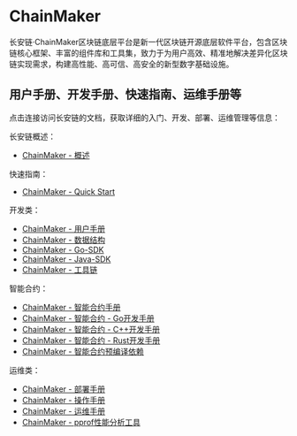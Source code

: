 # ChainMaker

长安链·ChainMaker区块链底层平台是新一代区块链开源底层软件平台，包含区块链核心框架、丰富的组件库和工具集，致力于为用户高效、精准地解决差异化区块链实现需求，构建高性能、高可信、高安全的新型数字基础设施。



## 用户手册、开发手册、快速指南、运维手册等

点击连接访问长安链的文档，获取详细的入门、开发、部署、运维管理等信息：

长安链概述：

- [ChainMaker - 概述](./ChainMaker_General_Introduction.md)

快速指南：

- [ChainMaker - Quick Start](./ChainMaker_Quick_Start.md)

开发类：

- [ChainMaker - 用户手册](./ChainMaker_User_Manual.md)
- [ChainMaker - 数据结构](./ChainMaker_Data_Structure.md)
- [ChainMaker - Go-SDK](./chainmaker-go-sdk.md)
- [ChainMaker - Java-SDK](./chainmaker-java-sdk.md)
- [ChainMaker - 工具链](./ChainMaker_Tools_Manual.md#cryptoUsed)

智能合约：

- [ChainMaker - 智能合约手册](./ChainMaker_Contract_Manual.md)
- [ChainMaker - 智能合约 - Go开发手册](./chainmaker-contract-programing-for-go.md)
- [ChainMaker - 智能合约 - C++开发手册](./chainmaker-contract-programing-for-c++.md)
- [ChainMaker - 智能合约 - Rust开发手册](./chainmaker-contract-programing-for-rust.md)
- [ChainMaker - 智能合约预编译依赖](./ChainMaker_Contract_Compile_Dependence.md)

运维类：

- [ChainMaker - 部署手册](./ChainMaker_Deploy_Manual.md)
- [ChainMaker - 操作手册](./ChainMaker_Operation_Manual.md)
- [ChainMaker - 运维手册](./ChainMaker_Maintenance_Manual.md)
- [ChainMaker - pprof性能分析工具](./ChainMaker_pprof_Manual.md)



